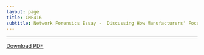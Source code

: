 ```yaml
---
layout: page
title: CMP416
subtitle: Network Forensics Essay -  Discussing How Manufacturers' Focus on Device Security Can Hinder Mobile Forensic Investigations
---
```


---

<a href="/assets/pdfs/Mobile_Forensics_Essay.pdf" download>Download PDF </a>
<object data="/assets/pdfs/Mobile_Forensics_Essay.pdf" type="application/pdf" typemustmatch style="height: 750px; width: 100%;">
</object>